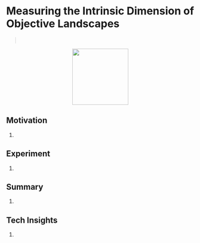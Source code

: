 # Measuring the Intrinsic Dimension of Objective Landscapes
> [](https://arxiv.org/abs/)<br>
> 
<div align=center><img src="/figures/.1.png" style="height: 150px; width: auto;"/></div>

## Motivation 
1. 

## Experiment
1. 

## Summary 
1. 

## Tech Insights 
1. 
